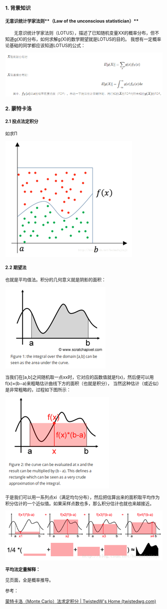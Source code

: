 ### 1. 背景知识

#### 无意识统计学家法则**（Law of the unconscious statistician）**

　　无意识统计学家法则（LOTUS），描述了已知随机变量XX的概率分布，但不知道g(X)的分布，如何求解g(X)的数学期望就是LOTUS的目的。 我想有一定概率论基础的同学都应该知道LOTUS的公式：

![image-20201130145700099](../imags/image-20201130145700099.png)

### 2. 蒙特卡洛

#### 2.1 投点法定积分

如求Π

![img](../imags/MC1.png)

#### 2.2 期望法

也就是平均值法。积分的几何意义就是阴影的面积：

![img](../imags/MC2.png)

当我们在[a,b]之间随机取一点xx时，它对应的函数值就是f(x)，然后便可以用f(x)×(b−a)来粗略估计曲线下方的面积（也就是积分）， 当然这种估计（或近似）是非常粗略的，过程如下图所示：

![img](../imags/MC3.png)

于是我们可以用一系列点xi（满足均匀分布），然后把估算出来的面积取平均作为积分估计的一个近似值。如果采样点数也多，那么积分估计也就也来越接近。

![img](../imags/MC4.png)

**平均法定量解释：**

见页面，全是概率推导。



参考：

[蒙特卡洛（Monte Carlo）法求定积分 | TwistedW's Home (twistedwg.com)](http://www.twistedwg.com/2018/05/29/MC-integral.html)